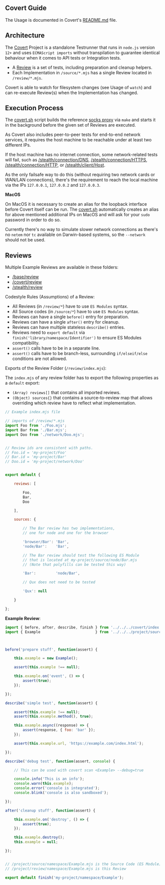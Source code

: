 
## Covert Guide

The Usage is documented in Covert's [README.md](/covert/README.md) file.


## Architecture

The [Covert](/covert/source) Project is a standalone Testrunner that runs in
`node.js` version `12+` and uses `ECMAScript imports` without transpilation to
guarantee identical behaviour when it comes to API tests or Integration tests.

- A [Review](/covet/source/Review.mjs) is a set of tests, including preparation and cleanup helpers.
- Each Implementation in `/source/*.mjs` has a single Review located in `/review/*.mjs`.

Covert is able to watch for filesystem changes (see Usage of `watch`) and can
re-execute Review(s) when the Implementation has changed.


## Execution Process

The [covert.sh](/covert/bin/covert.sh) script builds the reference [socks proxy](/covert/sketch/socks-proxy)
via `make` and starts it in the background before the given set of Reviews
are executed.

As Covert also includes peer-to-peer tests for end-to-end network services, it
requires the host machine to be reachable under at least two different IPs.

If the host machine has no internet connection, some network-related tests
will fail, such as
[/stealth/connection/DNS](/stealth/review/connection/DNS.mjs),
[/stealth/connection/HTTPS](/stealth/review/connection/HTTPS.mjs),
[/stealth/connection/HTTP](/stealth/review/connection/HTTP.mjs),
or [/stealth/client/Host](/stealth/review/client/Host.mjs).

As the only failsafe way to do this (without requiring two network cards or
WAN/LAN connections), there's the requirement to reach the local machine
via the IPs `127.0.0.1`, `127.0.0.2` and `127.0.0.3`.

**MacOS**

On MacOS it is necessary to create an alias for the loopback interface
before Covert itself can be run. The [covert.sh](/covert/bin/covert.sh)
automatically creates an alias for above mentioned additional IPs on MacOS
and will ask for your `sudo` password in order to do so.

Currently there's no way to simulate slower network connections as there's
no `netem` nor `tc` available on Darwin-based systems, so the `--network`
should not be used.


## Reviews

Multiple Example Reviews are available in these folders:

- [/base/review](/base/review)
- [/covert/review](/covert/review)
- [/stealth/review](/stealth/review)


Codestyle Rules (Assumptions) of a Review:

- All Reviews (in `/review/*`) have to use `ES Modules` syntax.
- All Source codes (in `/source/*`) have to use `ES Modules` syntax.
- Reviews can have a single `before()` entry for preparation.
- Reviews can have a single `after()` entry for cleanup.
- Reviews can have multiple stateless `describe()` entries.
- Reviews need to `export default` via `finish('library/namespace/Identifier')` to ensure ES Modules compatibility.
- `assert()` calls have to be in a separate line.
- `assert()` calls have to be branch-less, surrounding `if/elseif/else` conditions are not allowed.


Exports of the Review Folder (`/review/index.mjs`):

The `index.mjs` of any review folder has to export the following properties as a `default` export:

- `(Array) reviews[]` that contains all imported reviews.
- `(Object) sources{}` that contains a source-to-review map that allows overriding
   which review have to reflect what implementation.

```javascript
// Example index.mjs file

// imports of /review/*.mjs
import Foo from './Foo.mjs';
import Bar from './Bar.mjs';
import Doo from './network/Doo.mjs';


// Review ids are consistent with paths.
// Foo.id = 'my-project/Foo'
// Bar.id = 'my-project/Bar'
// Doo.id = 'my-project/network/Doo'


export default {

	reviews: [

		Foo,
		Bar,
		Doo

	],

	sources: {

		// The Bar review has two implementations,
		// one for node and one for the browser

		'browser/Bar': 'Bar',
		'node/Bar':    'Bar',

		// The Bar review should test the following ES Module
		// that is located at my-project/source/node/Bar.mjs
		// (Note that polyfills can be tested this way)

		'Bar':         'node/Bar',

		// Qux does not need to be tested

		'Qux': null

	}

};
```


**Example Review**:

```javascript
import { before, after, describe, finish } from '../../../covert/index.mjs';
import { Example                         } from '../../../project/source/namespace/Example.mjs';



before('prepare stuff', function(assert) {

	this.example = new Example();

	assert(this.example !== null);

	this.example.on('event', () => {
		assert(true);
	});

});

describe('simple test', function(assert) {

	assert(this.example !== null);
	assert(this.example.method(), true);

	this.example.async((response) => {
		assert(response, { foo: 'bar' });
	});

	assert(this.example.url, 'https://example.com/index.html');

});

describe('debug test', function(assert, console) {

	// This can be used with covert scan <Example> --debug=true

	console.info('This is an info');
	console.warn(this.example);
	console.error('console is integrated');
	console.blink('console is also sandboxed');

});

after('cleanup stuff', function(assert) {

	this.example.on('destroy', () => {
		assert(true);
	});

	this.example.destroy();
	this.example = null;

});


// /project/source/namespace/Example.mjs is the Source Code (ES Module) implementation
// /project/review/namespace/Example.mjs is this Review

export default finish('my-project/namespace/Example');
```

